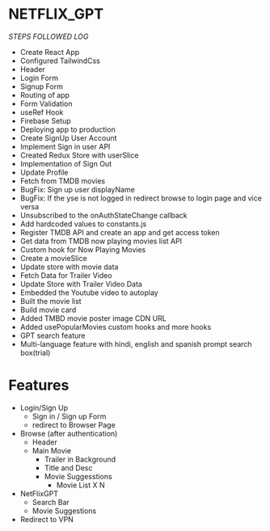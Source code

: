 # NETFLIX_GPT

_STEPS FOLLOWED LOG_

- Create React App
- Configured TailwindCss
- Header
- Login Form
- Signup Form
- Routing of app
- Form Validation
- useRef Hook
- Firebase Setup
- Deploying app to production
- Create SignUp User Account
- Implement Sign in user API
- Created Redux Store with userSlice
- Implementation of Sign Out
- Update Profile
- Fetch from TMDB movies
- BugFix: Sign up user displayName
- BugFix: If the yse is not logged in redirect browse to login page and vice versa
- Unsubscribed to the onAuthStateChange callback
- Add hardcoded values to constants.js
- Register TMDB API and create an app and get access token
- Get data from TMDB now playing movies list API
- Custom hook for Now Playing Movies
- Create a movieSlice
- Update store with movie data
- Fetch Data for Trailer Video
- Update Store with Trailer Video Data
- Embedded the Youtube video to autoplay
- Built the movie list
- Build movie card
- Added TMBD movie poster image CDN URL
- Added usePopularMovies custom hooks and more hooks
- GPT search feature
- Multi-language feature with hindi, english and spanish prompt search box(trial)

# Features

- Login/Sign Up
  - Sign in / Sign up Form
  - redirect to Browser Page
- Browse (after authentication)
  - Header
  - Main Movie
    - Trailer in Background
    - Title and Desc
    - Movie Suggesstions
      - Movie List X N
- NetFlixGPT
  - Search Bar
  - Movie Suggestions
- Redirect to VPN
